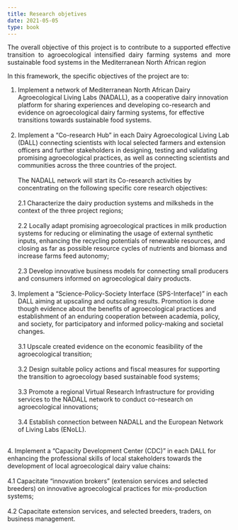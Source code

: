 ```yaml
---
title: Research objetives
date: 2021-05-05
type: book
---
```


<!--more-->

<p style='text-align: justify;'>The overall objective of this project is to contribute to a supported effective transition to agroecological intensified dairy farming systems and more sustainable food systems in the Mediterranean North African region </p>

In this framework, the specific objectives of the project are to:	

1.	Implement a network of Mediterranean North African Dairy Agroecological Living Labs (NADALL), as a cooperative dairy innovation platform for sharing experiences and developing co-research and evidence on agroecological dairy farming systems, for effective transitions towards sustainable food systems.</br>
    </br>
2.	Implement a “Co-research Hub” in each Dairy Agroecological Living Lab (DALL) connecting scientists with local selected farmers and extension officers and further stakeholders in designing, testing and validating promising agroecological practices, as well as connecting scientists and communities across the three countries of the project.     </br>
    </br>
    The NADALL network will start its Co-research activities by concentrating on the following specific core research objectives:
    </br>  
    2.1	Characterize the dairy production systems and milksheds in the context of the three project regions;
    </br>  
    2.2	Locally adapt promising agroecological practices in milk production systems for reducing or eliminating the usage of external synthetic inputs, enhancing the recycling potentials of renewable resources, and closing as far as possible resource cycles of nutrients and biomass and increase farms feed autonomy;
    </br>  
    2.3	Develop innovative business models for connecting small producers and consumers informed on agroecological dairy products.
    </br>
    </br>
3.	Implement a “Science-Policy-Society Interface (SPS-Interface)” in each DALL aiming at upscaling and outscaling results. Promotion is done though evidence about the benefits of agroecological practices and establishment of an enduring cooperation between academia, policy, and society, for participatory and informed policy-making and societal changes.</br>
    </br>
    3.1	Upscale created evidence on the economic feasibility of the agroecological transition;</br> 
    </br>
    3.2	Design suitable policy actions and fiscal measures for supporting the transition to agroecology based sustainable food systems;</br> 
    </br>
    3.3	Promote a regional Virtual Research Infrastructure for providing services to the NADALL network to conduct co-research on agroecological innovations;</br> 
    </br>
    3.4	Establish connection between NADALL and the European Network of Living Labs (ENoLL).</br>
</br>
4.	Implement a “Capacity Development Center (CDC)” in each DALL for enhancing the professional skills of local stakeholders towards the development of local agroecological dairy value chains:</br>
   	</br>
  	4.1	Capacitate “innovation brokers” (extension services and selected breeders) on innovative agroecological practices for mix-production systems;</br> 
    </br>
    4.2	Capacitate extension services, and selected breeders, traders, on business management.</br>
